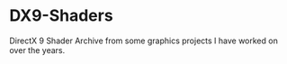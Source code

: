 # DX9-Shaders
DirectX 9 Shader Archive from some graphics projects I have worked on over the years.
